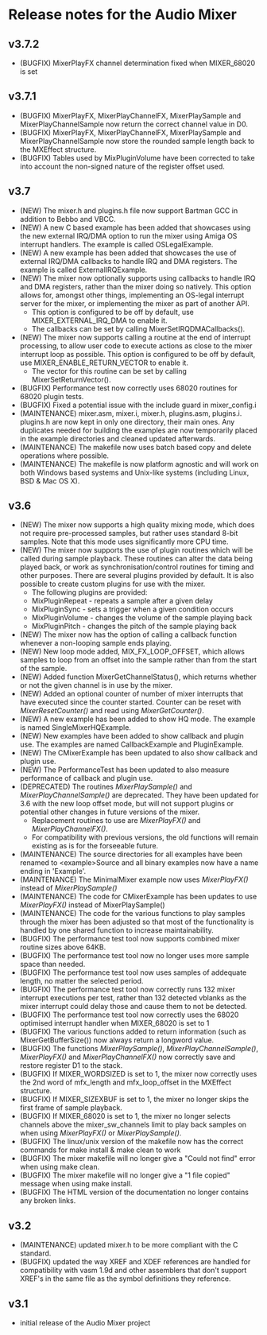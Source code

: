 # Release notes for the Audio Mixer
## v3.7.2
- (BUGFIX) MixerPlayFX channel determination fixed when MIXER_68020 is set

## v3.7.1
- (BUGFIX) MixerPlayFX, MixerPlayChannelFX, MixerPlaySample and MixerPlayChannelSample now return the correct channel value in D0.
- (BUGFIX) MixerPlayFX, MixerPlayChannelFX, MixerPlaySample and MixerPlayChannelSample now store the rounded sample length back to the MXEffect structure.
- (BUGFIX) Tables used by MixPluginVolume have been corrected to take into account the non-signed nature of the register offset used.


## v3.7
- (NEW) The mixer.h and plugins.h file now support Bartman GCC in addition to Bebbo and VBCC.
- (NEW) A new C based example has been added that showcases using the new external IRQ/DMA option to run the mixer using Amiga OS interrupt handlers. The example is called OSLegalExample.
- (NEW) A new example has been added that showcases the use of external IRQ/DMA callbacks to handle IRQ and DMA registers. The example is called ExternalIRQExample.
- (NEW) The mixer now optionally supports using callbacks to handle IRQ and DMA registers, rather than the mixer doing so natively. This option allows for, amongst other things, implementing an OS-legal interrupt server for the mixer, or implementing the mixer as part of another API.
  - This option is configured to be off by default, use MIXER_EXTERNAL_IRQ_DMA to enable it.
  - The callbacks can be set by calling MixerSetIRQDMACallbacks().
- (NEW) The mixer now supports calling a routine at the end of interrupt processing, to allow user code to execute actions as close to the mixer interrupt loop as possible. This option is configured to be off by default, use MIXER_ENABLE_RETURN_VECTOR to enable it.
  - The vector for this routine can be set by calling MixerSetReturnVector().
- (BUGFIX) Performance test now correctly uses 68020 routines for 68020 plugin tests.
- (BUGFIX) Fixed a potential issue with the include guard in mixer_config.i
- (MAINTENANCE) mixer.asm, mixer.i, mixer.h, plugins.asm, plugins.i. plugins.h are now kept in only one directory, their main ones. Any duplicates needed for building the examples are now temporarily placed in the example directories and cleaned updated afterwards.
- (MAINTENANCE) The makefile now uses batch based copy and delete operations where possible.
- (MAINTENANCE) The makefile is now platform agnostic and will work on both Windows based systems and Unix-like systems (including Linux, BSD & Mac OS X).

## v3.6

- (NEW) The mixer now supports a high quality mixing mode, which does not require pre-processed samples, but rather uses standard 8-bit samples. Note that this mode uses significantly more CPU time.
- (NEW) The mixer now supports the use of plugin routines which will be called during sample playback. These routines can alter the data being played back, or work as synchronisation/control routines for timing and other purposes. There are several plugins provided by default. It is also possible to create custom plugins for use with the mixer.
  - The following plugins are provided:
   - MixPluginRepeat - repeats a sample after a given delay
   - MixPluginSync - sets a trigger when a given condition occurs
   - MixPluginVolume - changes the volume of the sample playing back
   - MixPluginPitch - changes the pitch of the sample playing back
- (NEW) The mixer now has the option of calling a callback function whenever a non-looping sample ends playing.
- (NEW) New loop mode added, MIX_FX_LOOP_OFFSET, which allows samples to loop from an offset into the sample rather than from the start of the sample.
- (NEW) Added function MixerGetChannelStatus(), which returns whether or not the given channel is in use by the mixer.
- (NEW) Added an optional counter of number of mixer interrupts that have executed since the counter started. Counter can be reset with *MixerResetCounter()* and read using *MixerGetCounter()*.
- (NEW) A new example has been added to show HQ mode. The example is named SingleMixerHQExample.
- (NEW) New examples have been added to show callback and plugin use. The examples are named CallbackExample and PluginExample.
- (NEW) The CMixerExample has been updated to also show callback and plugin use.
- (NEW) The PerformanceTest has been updated to also measure performance of callback and plugin use.
- (DEPRECATED) The routines *MixerPlaySample()* and *MixerPlayChannelSample()* are deprecated. They have been updated for 3.6 with the new loop offset mode, but will not support plugins or potential other changes in future versions of the mixer.
  - Replacement routines to use are *MixerPlayFX()* and *MixerPlayChannelFX()*.  
  - For compatibility with previous versions, the old functions will remain existing as is for the forseeable future.
- (MAINTENANCE) The source directories for all examples have been renamed to \<example\>Source and all binary examples now have a name ending in 'Example'.
- (MAINTENANCE) The MinimalMixer example now uses *MixerPlayFX()* instead of *MixerPlaySample()*
- (MAINTENANCE) The code for CMixerExample has been updates to use *MixerPlayFX()* instead of MixerPlaySample()
- (MAINTENANCE) The code for the various functions to play samples through the mixer has been adjusted so that most of the functionality is handled by one shared function to increase maintainability.
- (BUGFIX) The performance test tool now supports combined mixer routine sizes above 64KB.
- (BUGFIX) The performance test tool now no longer uses more sample space than needed.
- (BUGFIX) The performance test tool now uses samples of addequate length, no matter the selected period.
- (BUGFIX) The performance test tool now correctly runs 132 mixer interrupt executions per test, rather than 132 detected vblanks as the mixer interrupt could delay those and cause them to not be detected.
- (BUGFIX) The performance test tool now correctly uses the 68020 optimised interrupt handler when MIXER_68020 is set to 1
- (BUGFIX) The various functions added to return information (such as MixerGetBufferSize()) now always return a longword value.
- (BUGFIX) The functions *MixerPlaySample()*, *MixerPlayChannelSample()*, *MixerPlayFX()* and *MixerPlayChannelFX()* now correctly save and restore register D1 to the stack.
- (BUGFIX) If MIXER_WORDSIZED is set to 1, the mixer now correctly uses the 2nd word of mfx_length and mfx_loop_offset in the MXEffect structure.
- (BUGFIX) If MIXER_SIZEXBUF is set to 1, the mixer no longer skips the first frame of sample playback.
- (BUGFIX) If MIXER_68020 is set to 1, the mixer no longer selects channels above the mixer_sw_channels limit to play back samples on when using *MixerPlayFX()* or *MixerPlaySample()*.
- (BUGFIX) The linux/unix version of the makefile now has the correct commands for make install & make clean to work
- (BUGFIX) The mixer makefile will no longer give a "Could not find" error when using make clean.
- (BUGFIX) The mixer makefile will no longer give a "1 file copied" message when using make install.
- (BUGFIX) The HTML version of the documentation no longer contains any broken links.

## v3.2

- (MAINTENANCE) updated mixer.h to be more compliant with the C standard.
- (BUGFIX) updated the way XREF and XDEF references are handled for compatibility with vasm 1.9d and other assemblers that don't support XREF's in the same file as the symbol definitions they reference.

## v3.1

- initial release of the Audio Mixer project
